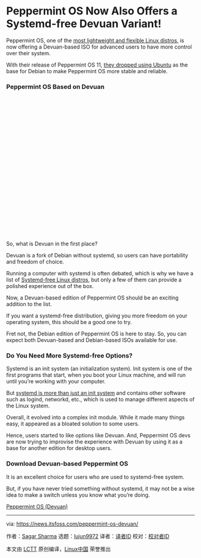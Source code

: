 [#]: subject: "Peppermint OS Now Also Offers a Systemd-free Devuan Variant!"
[#]: via: "https://news.itsfoss.com/peppermint-os-devuan/"
[#]: author: "Sagar Sharma https://news.itsfoss.com/author/sagar/"
[#]: collector: "lujun9972"
[#]: translator: " "
[#]: reviewer: " "
[#]: publisher: " "
[#]: url: " "

Peppermint OS Now Also Offers a Systemd-free Devuan Variant!
======

Peppermint OS, one of the [most lightweight and flexible Linux distros][1], is now offering a Devuan-based ISO for advanced users to have more control over their system.

With their release of Peppermint OS 11, [they dropped using Ubuntu][2] as the base for Debian to make Peppermint OS more stable and reliable.

### Peppermint OS Based on Devuan

![][3]

So, what is Devuan in the first place?

Devuan is a fork of Debian without systemd, so users can have portability and freedom of choice.

Running a computer with systemd is often debated, which is why we have a list of [Systemd-free Linux distros][4], but only a few of them can provide a polished experience out of the box.

Now, a Devuan-based edition of Peppermint OS should be an exciting addition to the list.

If you want a systemd-free distribution, giving you more freedom on your operating system, this should be a good one to try.

Fret not, the Debian edition of Peppermint OS is here to stay. So, you can expect both Devuan-based and Debian-based ISOs available for use.

### Do You Need More Systemd-free Options?

Systemd is an init system (an initialization system). Init system is one of the first programs that start, when you boot your Linux machine, and will run until you’re working with your computer.

But [systemd is more than just an init system][5] and contains other software such as logind, networkd, etc., which is used to manage different aspects of the Linux system.

Overall, it evolved into a complex init module. While it made many things easy, it appeared as a bloated solution to some users.

Hence, users started to like options like Devuan. And, Peppermint OS devs are now trying to improvise the experience with Devuan by using it as a base for another edition for desktop users.

### Download Devuan-based Peppermint OS

It is an excellent choice for users who are used to systemd-free system.

But, if you have never tried something without systemd, it may not be a wise idea to make a switch unless you know what you’re doing.

[Peppermint OS (Devuan)][6]

--------------------------------------------------------------------------------

via: https://news.itsfoss.com/peppermint-os-devuan/

作者：[Sagar Sharma][a]
选题：[lujun9972][b]
译者：[译者ID](https://github.com/译者ID)
校对：[校对者ID](https://github.com/校对者ID)

本文由 [LCTT](https://github.com/LCTT/TranslateProject) 原创编译，[Linux中国](https://linux.cn/) 荣誉推出

[a]: https://news.itsfoss.com/author/sagar/
[b]: https://github.com/lujun9972
[1]: https://itsfoss.com/lightweight-linux-beginners/
[2]: https://news.itsfoss.com/peppermint-11-release/
[3]: data:image/svg+xml;base64,PHN2ZyBoZWlnaHQ9IjYwMyIgd2lkdGg9IjgyMiIgeG1sbnM9Imh0dHA6Ly93d3cudzMub3JnLzIwMDAvc3ZnIiB2ZXJzaW9uPSIxLjEiLz4=
[4]: https://itsfoss.com/systemd-free-distros/#systemd-or-not
[5]: https://freedesktop.org/wiki/Software/systemd/
[6]: https://peppermintos.com/2022/08/peppermint-os-releases-for-08-02-2022/
